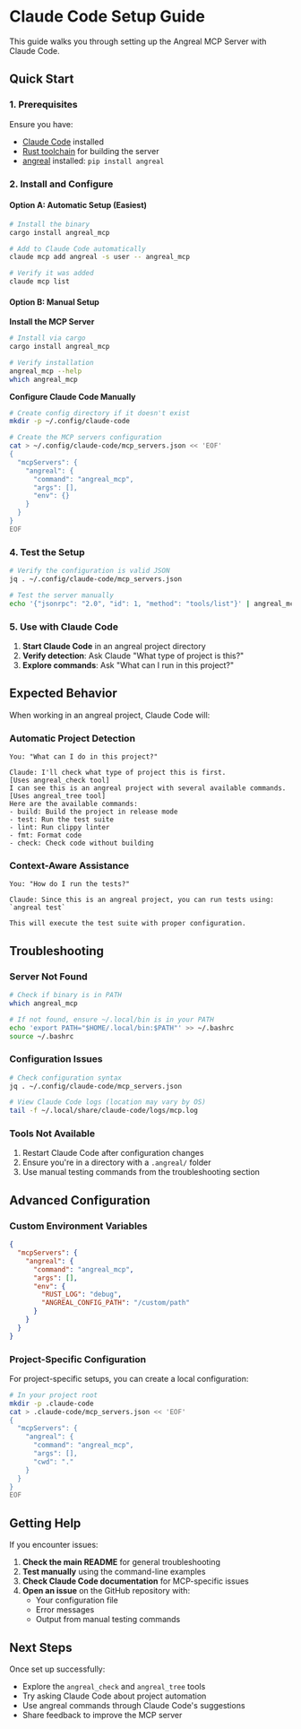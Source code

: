 # Claude Code Setup Guide

This guide walks you through setting up the Angreal MCP Server with Claude Code.

## Quick Start

### 1. Prerequisites

Ensure you have:
- [Claude Code](https://claude.ai/code) installed
- [Rust toolchain](https://rustup.rs/) for building the server
- [angreal](https://github.com/angreal/angreal) installed: `pip install angreal`

### 2. Install and Configure

#### Option A: Automatic Setup (Easiest)

```bash
# Install the binary
cargo install angreal_mcp

# Add to Claude Code automatically
claude mcp add angreal -s user -- angreal_mcp

# Verify it was added
claude mcp list
```

#### Option B: Manual Setup

**Install the MCP Server**
```bash
# Install via cargo
cargo install angreal_mcp

# Verify installation
angreal_mcp --help
which angreal_mcp
```

**Configure Claude Code Manually**
```bash
# Create config directory if it doesn't exist
mkdir -p ~/.config/claude-code

# Create the MCP servers configuration
cat > ~/.config/claude-code/mcp_servers.json << 'EOF'
{
  "mcpServers": {
    "angreal": {
      "command": "angreal_mcp",
      "args": [],
      "env": {}
    }
  }
}
EOF
```

### 4. Test the Setup

```bash
# Verify the configuration is valid JSON
jq . ~/.config/claude-code/mcp_servers.json

# Test the server manually
echo '{"jsonrpc": "2.0", "id": 1, "method": "tools/list"}' | angreal_mcp
```

### 5. Use with Claude Code

1. **Start Claude Code** in an angreal project directory
2. **Verify detection**: Ask Claude "What type of project is this?"
3. **Explore commands**: Ask "What can I run in this project?"

## Expected Behavior

When working in an angreal project, Claude Code will:

### Automatic Project Detection
```
You: "What can I do in this project?"

Claude: I'll check what type of project this is first.
[Uses angreal_check tool]
I can see this is an angreal project with several available commands.
[Uses angreal_tree tool]
Here are the available commands:
- build: Build the project in release mode
- test: Run the test suite
- lint: Run clippy linter
- fmt: Format code
- check: Check code without building
```

### Context-Aware Assistance
```
You: "How do I run the tests?"

Claude: Since this is an angreal project, you can run tests using:
`angreal test`

This will execute the test suite with proper configuration.
```

## Troubleshooting

### Server Not Found
```bash
# Check if binary is in PATH
which angreal_mcp

# If not found, ensure ~/.local/bin is in your PATH
echo 'export PATH="$HOME/.local/bin:$PATH"' >> ~/.bashrc
source ~/.bashrc
```

### Configuration Issues
```bash
# Check configuration syntax
jq . ~/.config/claude-code/mcp_servers.json

# View Claude Code logs (location may vary by OS)
tail -f ~/.local/share/claude-code/logs/mcp.log
```

### Tools Not Available
1. Restart Claude Code after configuration changes
2. Ensure you're in a directory with a `.angreal/` folder
3. Use manual testing commands from the troubleshooting section

## Advanced Configuration

### Custom Environment Variables
```json
{
  "mcpServers": {
    "angreal": {
      "command": "angreal_mcp",
      "args": [],
      "env": {
        "RUST_LOG": "debug",
        "ANGREAL_CONFIG_PATH": "/custom/path"
      }
    }
  }
}
```

### Project-Specific Configuration

For project-specific setups, you can create a local configuration:

```bash
# In your project root
mkdir -p .claude-code
cat > .claude-code/mcp_servers.json << 'EOF'
{
  "mcpServers": {
    "angreal": {
      "command": "angreal_mcp",
      "args": [],
      "cwd": "."
    }
  }
}
EOF
```

## Getting Help

If you encounter issues:

1. **Check the main README** for general troubleshooting
2. **Test manually** using the command-line examples
3. **Check Claude Code documentation** for MCP-specific issues
4. **Open an issue** on the GitHub repository with:
   - Your configuration file
   - Error messages
   - Output from manual testing commands

## Next Steps

Once set up successfully:
- Explore the `angreal_check` and `angreal_tree` tools
- Try asking Claude Code about project automation
- Use angreal commands through Claude Code's suggestions
- Share feedback to improve the MCP server
